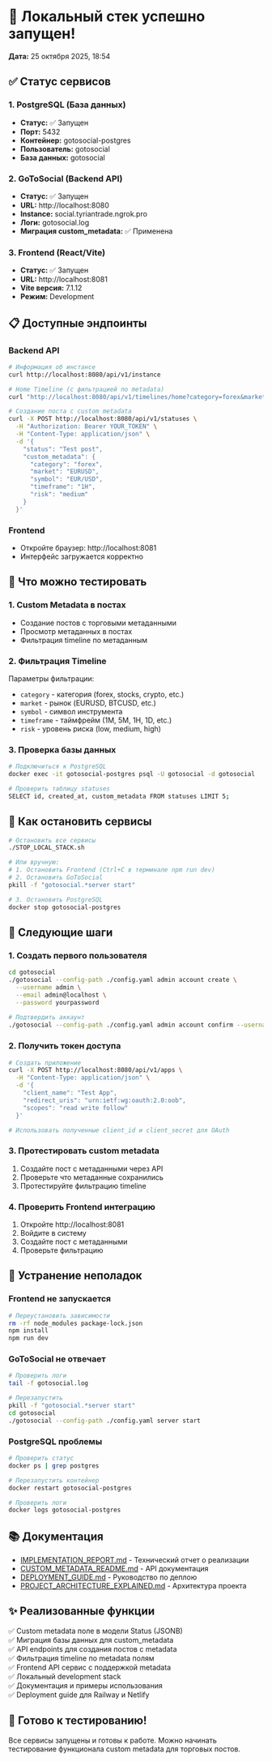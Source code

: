 # 🎉 Локальный стек успешно запущен!

**Дата:** 25 октября 2025, 18:54

## ✅ Статус сервисов

### 1. PostgreSQL (База данных)
- **Статус:** ✅ Запущен
- **Порт:** 5432
- **Контейнер:** gotosocial-postgres
- **Пользователь:** gotosocial
- **База данных:** gotosocial

### 2. GoToSocial (Backend API)
- **Статус:** ✅ Запущен
- **URL:** http://localhost:8080
- **Instance:** social.tyriantrade.ngrok.pro
- **Логи:** gotosocial.log
- **Миграция custom_metadata:** ✅ Применена

### 3. Frontend (React/Vite)
- **Статус:** ✅ Запущен
- **URL:** http://localhost:8081
- **Vite версия:** 7.1.12
- **Режим:** Development

## 📋 Доступные эндпоинты

### Backend API
```bash
# Информация об инстансе
curl http://localhost:8080/api/v1/instance

# Home Timeline (с фильтрацией по metadata)
curl "http://localhost:8080/api/v1/timelines/home?category=forex&market=EURUSD"

# Создание поста с custom metadata
curl -X POST http://localhost:8080/api/v1/statuses \
  -H "Authorization: Bearer YOUR_TOKEN" \
  -H "Content-Type: application/json" \
  -d '{
    "status": "Test post",
    "custom_metadata": {
      "category": "forex",
      "market": "EURUSD",
      "symbol": "EUR/USD",
      "timeframe": "1H",
      "risk": "medium"
    }
  }'
```

### Frontend
- Откройте браузер: http://localhost:8081
- Интерфейс загружается корректно

## 🧪 Что можно тестировать

### 1. Custom Metadata в постах
- Создание постов с торговыми метаданными
- Просмотр метаданных в постах
- Фильтрация timeline по метаданным

### 2. Фильтрация Timeline
Параметры фильтрации:
- `category` - категория (forex, stocks, crypto, etc.)
- `market` - рынок (EURUSD, BTCUSD, etc.)
- `symbol` - символ инструмента
- `timeframe` - таймфрейм (1M, 5M, 1H, 1D, etc.)
- `risk` - уровень риска (low, medium, high)

### 3. Проверка базы данных
```bash
# Подключиться к PostgreSQL
docker exec -it gotosocial-postgres psql -U gotosocial -d gotosocial

# Проверить таблицу statuses
SELECT id, created_at, custom_metadata FROM statuses LIMIT 5;
```

## 🛑 Как остановить сервисы

```bash
# Остановить все сервисы
./STOP_LOCAL_STACK.sh

# Или вручную:
# 1. Остановить Frontend (Ctrl+C в терминале npm run dev)
# 2. Остановить GoToSocial
pkill -f "gotosocial.*server start"

# 3. Остановить PostgreSQL
docker stop gotosocial-postgres
```

## 📝 Следующие шаги

### 1. Создать первого пользователя
```bash
cd gotosocial
./gotosocial --config-path ./config.yaml admin account create \
  --username admin \
  --email admin@localhost \
  --password yourpassword
  
# Подтвердить аккаунт
./gotosocial --config-path ./config.yaml admin account confirm --username admin
```

### 2. Получить токен доступа
```bash
# Создать приложение
curl -X POST http://localhost:8080/api/v1/apps \
  -H "Content-Type: application/json" \
  -d '{
    "client_name": "Test App",
    "redirect_uris": "urn:ietf:wg:oauth:2.0:oob",
    "scopes": "read write follow"
  }'

# Использовать полученные client_id и client_secret для OAuth
```

### 3. Протестировать custom metadata
1. Создайте пост с метаданными через API
2. Проверьте что метаданные сохранились
3. Протестируйте фильтрацию timeline

### 4. Проверить Frontend интеграцию
1. Откройте http://localhost:8081
2. Войдите в систему
3. Создайте пост с метаданными
4. Проверьте фильтрацию

## 🔧 Устранение неполадок

### Frontend не запускается
```bash
# Переустановить зависимости
rm -rf node_modules package-lock.json
npm install
npm run dev
```

### GoToSocial не отвечает
```bash
# Проверить логи
tail -f gotosocial.log

# Перезапустить
pkill -f "gotosocial.*server start"
cd gotosocial
./gotosocial --config-path ./config.yaml server start
```

### PostgreSQL проблемы
```bash
# Проверить статус
docker ps | grep postgres

# Перезапустить контейнер
docker restart gotosocial-postgres

# Проверить логи
docker logs gotosocial-postgres
```

## 📚 Документация

- [IMPLEMENTATION_REPORT.md](IMPLEMENTATION_REPORT.md) - Технический отчет о реализации
- [CUSTOM_METADATA_README.md](gotosocial/CUSTOM_METADATA_README.md) - API документация
- [DEPLOYMENT_GUIDE.md](DEPLOYMENT_GUIDE.md) - Руководство по деплою
- [PROJECT_ARCHITECTURE_EXPLAINED.md](PROJECT_ARCHITECTURE_EXPLAINED.md) - Архитектура проекта

## ✨ Реализованные функции

✅ Custom metadata поле в модели Status (JSONB)  
✅ Миграция базы данных для custom_metadata  
✅ API endpoints для создания постов с metadata  
✅ Фильтрация timeline по metadata полям  
✅ Frontend API сервис с поддержкой metadata  
✅ Локальный development stack  
✅ Документация и примеры использования  
✅ Deployment guide для Railway и Netlify  

## 🎯 Готово к тестированию!

Все сервисы запущены и готовы к работе. Можно начинать тестирование функционала custom metadata для торговых постов.
